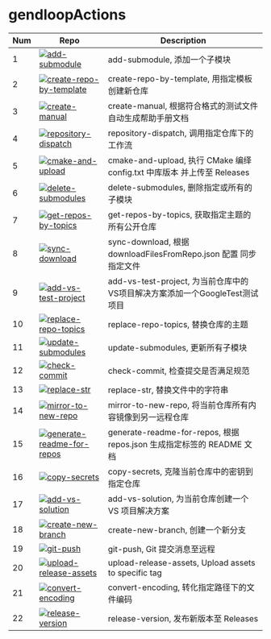 # gendloopActions

| **Num** | **Repo** | **Description** |
| ---- | ---- | ---- |
| 1 | [![add-submodule](https://img.shields.io/github/v/release/gendloop/add-submodule?display_name=release&style=plastic&logo=github&label=add-submodule&labelColor=%23bf2b1f&color=blue)](https://github.com/gendloop/add-submodule)| add-submodule, 添加一个子模块 |
| 2 | [![create-repo-by-template](https://img.shields.io/github/v/release/gendloop/create-repo-by-template?display_name=release&style=plastic&logo=github&label=create-repo-by-template&labelColor=%23bf2b1f&color=blue)](https://github.com/gendloop/create-repo-by-template)| create-repo-by-template, 用指定模板创建新仓库 |
| 3 | [![create-manual](https://img.shields.io/github/v/release/gendloop/create-manual?display_name=release&style=plastic&logo=github&label=create-manual&labelColor=%23bf2b1f&color=blue)](https://github.com/gendloop/create-manual)| create-manual, 根据符合格式的测试文件自动生成帮助手册文档 |
| 4 | [![repository-dispatch](https://img.shields.io/github/v/release/gendloop/repository-dispatch?display_name=release&style=plastic&logo=github&label=repository-dispatch&labelColor=%23bf2b1f&color=blue)](https://github.com/gendloop/repository-dispatch)| repository-dispatch, 调用指定仓库下的工作流 |
| 5 | [![cmake-and-upload](https://img.shields.io/github/v/release/gendloop/cmake-and-upload?display_name=release&style=plastic&logo=github&label=cmake-and-upload&labelColor=%23bf2b1f&color=blue)](https://github.com/gendloop/cmake-and-upload)| cmake-and-upload, 执行 CMake 编绎 config.txt 中库版本 并上传至 Releases |
| 6 | [![delete-submodules](https://img.shields.io/github/v/release/gendloop/delete-submodules?display_name=release&style=plastic&logo=github&label=delete-submodules&labelColor=%23bf2b1f&color=blue)](https://github.com/gendloop/delete-submodules)| delete-submodules, 删除指定或所有的子模块 |
| 7 | [![get-repos-by-topics](https://img.shields.io/github/v/release/gendloop/get-repos-by-topics?display_name=release&style=plastic&logo=github&label=get-repos-by-topics&labelColor=%23bf2b1f&color=blue)](https://github.com/gendloop/get-repos-by-topics)| get-repos-by-topics, 获取指定主题的所有公开仓库 |
| 8 | [![sync-download](https://img.shields.io/github/v/release/gendloop/sync-download?display_name=release&style=plastic&logo=github&label=sync-download&labelColor=%23bf2b1f&color=blue)](https://github.com/gendloop/sync-download)| sync-download, 根据 downloadFilesFromRepo.json 配置 同步指定文件 |
| 9 | [![add-vs-test-project](https://img.shields.io/github/v/release/gendloop/add-vs-test-project?display_name=release&style=plastic&logo=github&label=add-vs-test-project&labelColor=%23bf2b1f&color=blue)](https://github.com/gendloop/add-vs-test-project)| add-vs-test-project, 为当前仓库中的VS项目解决方案添加一个GoogleTest测试项目 |
| 10 | [![replace-repo-topics](https://img.shields.io/github/v/release/gendloop/replace-repo-topics?display_name=release&style=plastic&logo=github&label=replace-repo-topics&labelColor=%23bf2b1f&color=blue)](https://github.com/gendloop/replace-repo-topics)| replace-repo-topics, 替换仓库的主题 |
| 11 | [![update-submodules](https://img.shields.io/github/v/release/gendloop/update-submodules?display_name=release&style=plastic&logo=github&label=update-submodules&labelColor=%23bf2b1f&color=blue)](https://github.com/gendloop/update-submodules)| update-submodules, 更新所有子模块 |
| 12 | [![check-commit](https://img.shields.io/github/v/release/gendloop/check-commit?display_name=release&style=plastic&logo=github&label=check-commit&labelColor=%23bf2b1f&color=blue)](https://github.com/gendloop/check-commit)| check-commit, 检查提交是否满足规范 |
| 13 | [![replace-str](https://img.shields.io/github/v/release/gendloop/replace-str?display_name=release&style=plastic&logo=github&label=replace-str&labelColor=%23bf2b1f&color=blue)](https://github.com/gendloop/replace-str)| replace-str, 替换文件中的字符串 |
| 14 | [![mirror-to-new-repo](https://img.shields.io/github/v/release/gendloop/mirror-to-new-repo?display_name=release&style=plastic&logo=github&label=mirror-to-new-repo&labelColor=%23bf2b1f&color=blue)](https://github.com/gendloop/mirror-to-new-repo)| mirror-to-new-repo, 将当前仓库所有内容镜像到另一远程仓库 |
| 15 | [![generate-readme-for-repos](https://img.shields.io/github/v/release/gendloop/generate-readme-for-repos?display_name=release&style=plastic&logo=github&label=generate-readme-for-repos&labelColor=%23bf2b1f&color=blue)](https://github.com/gendloop/generate-readme-for-repos)| generate-readme-for-repos, 根据 repos.json 生成指定标签的 README 文档 |
| 16 | [![copy-secrets](https://img.shields.io/github/v/release/gendloop/copy-secrets?display_name=release&style=plastic&logo=github&label=copy-secrets&labelColor=%23bf2b1f&color=blue)](https://github.com/gendloop/copy-secrets)| copy-secrets, 克隆当前仓库中的密钥到指定仓库 |
| 17 | [![add-vs-solution](https://img.shields.io/github/v/release/gendloop/add-vs-solution?display_name=release&style=plastic&logo=github&label=add-vs-solution&labelColor=%23bf2b1f&color=blue)](https://github.com/gendloop/add-vs-solution)| add-vs-solution, 为当前仓库创建一个 VS 项目解决方案 |
| 18 | [![create-new-branch](https://img.shields.io/github/v/release/gendloop/create-new-branch?display_name=release&style=plastic&logo=github&label=create-new-branch&labelColor=%23bf2b1f&color=blue)](https://github.com/gendloop/create-new-branch)| create-new-branch, 创建一个新分支 |
| 19 | [![git-push](https://img.shields.io/github/v/release/gendloop/git-push?display_name=release&style=plastic&logo=github&label=git-push&labelColor=%23bf2b1f&color=blue)](https://github.com/gendloop/git-push)| git-push, Git 提交消息至远程 |
| 20 | [![upload-release-assets](https://img.shields.io/github/v/release/gendloop/upload-release-assets?display_name=release&style=plastic&logo=github&label=upload-release-assets&labelColor=%23bf2b1f&color=blue)](https://github.com/gendloop/upload-release-assets)| upload-release-assets, Upload assets to specific tag |
| 21 | [![convert-encoding](https://img.shields.io/github/v/release/gendloop/convert-encoding?display_name=release&style=plastic&logo=github&label=convert-encoding&labelColor=%23bf2b1f&color=blue)](https://github.com/gendloop/convert-encoding)| convert-encoding, 转化指定路径下的文件编码 |
| 22 | [![release-version](https://img.shields.io/github/v/release/gendloop/release-version?display_name=release&style=plastic&logo=github&label=release-version&labelColor=%23bf2b1f&color=blue)](https://github.com/gendloop/release-version)| release-version, 发布新版本至 Releases |
